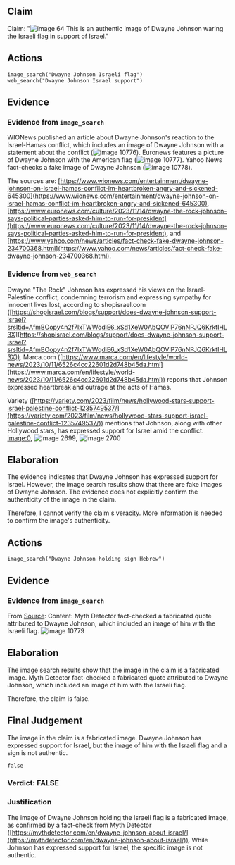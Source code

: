 ## Claim
Claim: "![image 64](media/98.jpg) This is an authentic image of Dwayne Johnson waring the Israeli flag in support of Israel."

## Actions
```
image_search("Dwayne Johnson Israeli flag")
web_search("Dwayne Johnson Israel support")
```

## Evidence
### Evidence from `image_search`
WIONews published an article about Dwayne Johnson's reaction to the Israel-Hamas conflict, which includes an image of Dwayne Johnson with a statement about the conflict (![image 10776](media/2025-08-30_07-33-1756539184-945893.jpg)). Euronews features a picture of Dwayne Johnson with the American flag (![image 10777](media/2025-08-30_07-33-1756539185-052027.jpg)). Yahoo News fact-checks a fake image of Dwayne Johnson (![image 10778](media/2025-08-30_07-33-1756539185-194644.jpg)).

The sources are: [https://www.wionews.com/entertainment/dwayne-johnson-on-israel-hamas-conflict-im-heartbroken-angry-and-sickened-645300](https://www.wionews.com/entertainment/dwayne-johnson-on-israel-hamas-conflict-im-heartbroken-angry-and-sickened-645300), [https://www.euronews.com/culture/2023/11/14/dwayne-the-rock-johnson-says-political-parties-asked-him-to-run-for-president](https://www.euronews.com/culture/2023/11/14/dwayne-the-rock-johnson-says-political-parties-asked-him-to-run-for-president), and [https://www.yahoo.com/news/articles/fact-check-fake-dwayne-johnson-234700368.html](https://www.yahoo.com/news/articles/fact-check-fake-dwayne-johnson-234700368.html).


### Evidence from `web_search`
Dwayne "The Rock" Johnson has expressed his views on the Israel-Palestine conflict, condemning terrorism and expressing sympathy for innocent lives lost, according to shopisrael.com ([https://shopisrael.com/blogs/support/does-dwayne-johnson-support-israel?srsltid=AfmBOopy4n2f7lxTWWqdiE6_xSd1XeW0AbQOVlP76nNPJQ6KrktIHL3X](https://shopisrael.com/blogs/support/does-dwayne-johnson-support-israel?srsltid=AfmBOopy4n2f7lxTWWqdiE6_xSd1XeW0AbQOVlP76nNPJQ6KrktIHL3X)). Marca.com ([https://www.marca.com/en/lifestyle/world-news/2023/10/11/6526c4cc22601d2d748b45da.html](https://www.marca.com/en/lifestyle/world-news/2023/10/11/6526c4cc22601d2d748b45da.html)) reports that Johnson expressed heartbreak and outrage at the acts of Hamas.

Variety ([https://variety.com/2023/film/news/hollywood-stars-support-israel-palestine-conflict-1235749537/](https://variety.com/2023/film/news/hollywood-stars-support-israel-palestine-conflict-1235749537/)) mentions that Johnson, along with other Hollywood stars, has expressed support for Israel amid the conflict. <image:0>, ![image 2699](media/2025-07-20_11-27-1753010831-407396.jpg), ![image 2700](media/2025-07-20_11-27-1753010866-160819.jpg)


## Elaboration
The evidence indicates that Dwayne Johnson has expressed support for Israel. However, the image search results show that there are fake images of Dwayne Johnson. The evidence does not explicitly confirm the authenticity of the image in the claim.

Therefore, I cannot verify the claim's veracity. More information is needed to confirm the image's authenticity.


## Actions
```
image_search("Dwayne Johnson holding sign Hebrew")
```

## Evidence
### Evidence from `image_search`
From [Source](https://mythdetector.com/en/dwayne-johnson-about-israel/): 
Content: Myth Detector fact-checked a fabricated quote attributed to Dwayne Johnson, which included an image of him with the Israeli flag. ![image 10779](media/2025-08-30_07-33-1756539205-785298.jpg)


## Elaboration
The image search results show that the image in the claim is a fabricated image. Myth Detector fact-checked a fabricated quote attributed to Dwayne Johnson, which included an image of him with the Israeli flag.

Therefore, the claim is false.


## Final Judgement
The image in the claim is a fabricated image. Dwayne Johnson has expressed support for Israel, but the image of him with the Israeli flag and a sign is not authentic.

`false`

### Verdict: FALSE

### Justification
The image of Dwayne Johnson holding the Israeli flag is a fabricated image, as confirmed by a fact-check from Myth Detector ([https://mythdetector.com/en/dwayne-johnson-about-israel/](https://mythdetector.com/en/dwayne-johnson-about-israel/)). While Johnson has expressed support for Israel, the specific image is not authentic.
